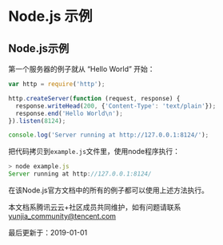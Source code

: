 # Node.js 示例

## Node.js示例

第一个服务器的例子就从 “Hello World” 开始：

```js
var http = require('http');

http.createServer(function (request, response) {
  response.writeHead(200, {'Content-Type': 'text/plain'});
  response.end('Hello World\n');
}).listen(8124);

console.log('Server running at http://127.0.0.1:8124/');
```

把代码拷贝到`example.js`文件里，使用node程序执行：

```js
> node example.js
Server running at http://127.0.0.1:8124/
```

在该Node.js官方文档中的所有的例子都可以使用上述方法执行。

本文档系腾讯云云+社区成员共同维护，如有问题请联系 yunjia_community@tencent.com

最后更新于：2019-01-01